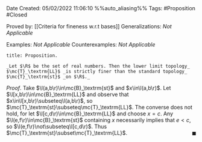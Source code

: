 <br />
<br />

Date Created: 05/02/2022 11:06:10 %%auto_aliasing%%
Tags: #Proposition #Closed 

Proved by: [[Criteria for fineness w.r.t bases]]
Generalizations: _Not Applicable_

Examples: _Not Applicable_
Counterexamples: _Not Applicable_

``` ad-Proposition
title: Proposition.

_Let $\R$ be the set of real numbers. Then the lower limit topology_ $\mc{T}_\textrm{LL}$ _is strictly finer than the standard topology_ $\mc{T}_\textrm{st}$ _on $\R$._

```

_Proof_. Take $\l(a,b\r)\in\mc{B}_\textrm{st}$ and $x\in\l(a,b\r)$. Let $\l[x,b\r)\in\mc{B}_\textrm{LL}$ and observe that $x\in\l[x,b\r)\subseteq\l(a,b\r)$, so $\mc{T}_\textrm{st}\subseteq\mc{T}_\textrm{LL}$. The converse does not hold, for let $\l[c,d\r)\in\mc{B}_\textrm{LL}$ and choose $x=c$. Any $\l(e,f\r)\in\mc{B}_\textrm{st}$ containing $x$ necessarily implies that $e<c$, so $\l(e,f\r)\not\subseteq\l[c,d\r)$. Thus $\mc{T}_\textrm{st}\subset\mc{T}_\textrm{LL}$.<span style="float:right;">$\blacksquare$</span>
